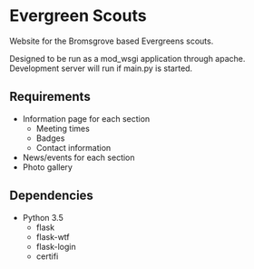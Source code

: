 # Evergreen Scouts

Website for the Bromsgrove based Evergreens scouts.

Designed to be run as a mod_wsgi application through apache. Development server will run if main.py is started.

## Requirements

* Information page for each section
	* Meeting times
	* Badges
	* Contact information
* News/events for each section
* Photo gallery

## Dependencies

* Python 3.5
    * flask
    * flask-wtf
    * flask-login
    * certifi
    
